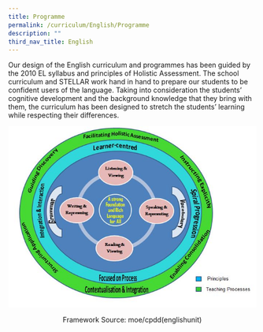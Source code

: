 ```yaml
---
title: Programme
permalink: /curriculum/English/Programme
description: ""
third_nav_title: English
---
```

Our design of the English curriculum and programmes has been guided by the 2010 EL syllabus and principles of Holistic Assessment. The school curriculum and STELLAR work hand in hand to prepare our students to be confident users of the language. Taking into consideration the students’ cognitive development and the background knowledge that they bring with them, the curriculum has been designed to stretch the students’ learning while respecting their differences.

![](/images/EL_Map_2.jpeg)

<center>Framework Source: moe/cpdd(englishunit)</center>